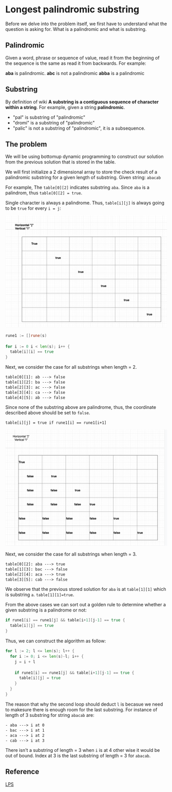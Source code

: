 # Longest palindromic substring

Before we delve into the problem itself, we first have to understand what the question is asking for. What is a palindromic and what is substring.

## Palindromic

Given a word, phrase or sequence of value, read it from the beginning of the sequence is the same as read it from backwards. For example:

  **aba** is palindromic.
  **abc** is not a palindromic
  **abba** is a palindromic

## Substring

By definition of wiki **A substring is a contiguous sequence of character within a string**. For example, given a string **palindromic**.

- "pal" is substring of "palindromic"
- "dromi" is a substring of "palindromic"
- "palic" is not a substring of "palindromic", it is a subsequence.

## The problem

We will be using bottomup dynamic programming to construct our solution from the previous solution that is stored in the table.

We will first initialize a 2 dimensional array to store the check result of a palindromic substring for a given length of substring. Given string: `abacab`

For example, The `table[0][2]` indicates substring `aba`. Since `aba` is a palindrom, thus `table[0][2] = true`.

Single character is always a palindrome. Thus, `table[i][j]` is always going to be `true` for every `i = j`:

![Palindrom on every single character](../images/lps1.png)

```go
rune1 := []rune(s)

for i := 0 i < len(s); i++ {
  table[i][i] == true
}
```

Next, we consider the case for all substrings when length = 2.

```
table[0][1]: ab ---> false
table[1][2]: ba ---> false
table[2][3]: ac ---> false
table[3][4]: ca ---> false
table[4][5]: ab ---> false
```

Since none of the substring above are palindrome, thus, the coordinate described above should be set to `false`.

```
table[i][j] = true if rune1[i] == rune1[i+1]
```

![Palindrom on every single character](../images/lps2.png)

Next, we consider the case for all substrings when length = 3.

```
table[0][2]: aba ---> true
table[1][3]: bac ---> false
table[2][4]: aca ---> true
table[3][5]: cab ---> false
```

We observe that the previous stored solution for `aba` is at `table[1][1]` which is substring `a`. `table[1][1]=true`.

From the above cases we can sort out a golden rule to determine whether a given substring is a palindrome or not:

```go
if rune1[i] == rune1[j] && table[i+1][j-1] == true {
  table[i][j] == true
}
```

Thus, we can construct the algorithm as follow:


```go
for l := 2; l <= len(s); l++ {
  for i := 0; i <= len(s)-l; i++ {
    j = i + l

    if rune1[i] == rune1[j] && table[i+1][j-1] == true {
      table[i][j] = true
    }
  }
}
```

The reason that why the second loop should deduct `l` is becasue we need to makesure there is enough room for the last substring. For instance of length of 3 substring for string `abacab` are:

```
- aba ---> i at 0
- bac ---> i at 1
- aca ---> i at 2
- cab ---> i at 3
```

There isn't a substring of length = 3 when `i` is at 4 other wise it would be out of bound. Index at 3 is the last substring of length = 3 for `abacab`.

## Reference

[LPS](https://www.youtube.com/watch?v=Fi5INvcmDos&list=LLD6TArYFl0NO-4yNTxkQWAg)
